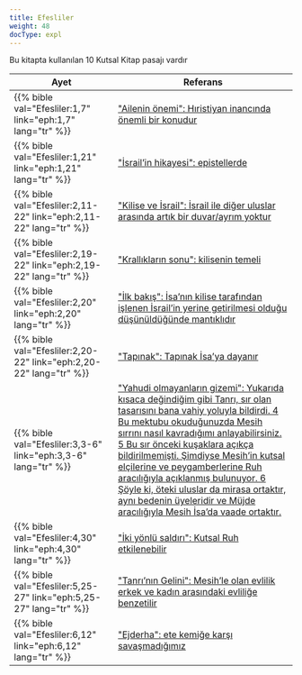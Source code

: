```yaml
---
title: Efesliler
weight: 48
docType: expl
---
```


Bu kitapta kullanılan 10 Kutsal Kitap pasajı vardır

| Ayet | Referans |
|-------|-----------|
| {{% bible val="Efesliler:1,7" link="eph:1,7" lang="tr" %}} | ["Ailenin önemi":  Hıristiyan inancında önemli bir konudur](../exampleSite/content/expl/../expl/background/israel/the-role-of-family-in-the-bible#524d) |
| {{% bible val="Efesliler:1,21" link="eph:1,21" lang="tr" %}} | ["İsrail’in hikayesi": epistellerde](../exampleSite/content/expl/../appl/topics/hero/who-rules-the-world#3370) |
| {{% bible val="Efesliler:2,11-22" link="eph:2,11-22" lang="tr" %}} | ["Kilise ve İsrail": İsrail ile diğer uluslar arasında artık bir duvar/ayrım yoktur](../exampleSite/content/expl/../expl/topics/others/dispensionalism-and-its-critic#5d19) |
| {{% bible val="Efesliler:2,19-22" link="eph:2,19-22" lang="tr" %}} | ["Krallıkların sonu": kilisenin temeli](../exampleSite/content/expl/../expl/bible/daniel/the-four-kingdoms-in-daniel#bcbd) |
| {{% bible val="Efesliler:2,20" link="eph:2,20" lang="tr" %}} | ["İlk bakış":  İsa’nın kilise tarafından işlenen İsrail’in yerine getirilmesi olduğu düşünüldüğünde mantıklıdır](../exampleSite/content/expl/../expl/content/paradise/the-new-jerusalem#1113) |
| {{% bible val="Efesliler:2,20-22" link="eph:2,20-22" lang="tr" %}} | ["Tapınak": Tapınak İsa’ya dayanır](../exampleSite/content/expl/../expl/background/israel/the-church-is-part-of-israel#c5a0) |
| {{% bible val="Efesliler:3,3-6" link="eph:3,3-6" lang="tr" %}} | ["Yahudi olmayanların gizemi": Yukarıda kısaca değindiğim gibi Tanrı, sır olan tasarısını bana vahiy yoluyla bildirdi. 4 Bu mektubu okuduğunuzda Mesih sırrını nasıl kavradığımı anlayabilirsiniz. 5 Bu sır önceki kuşaklara açıkça bildirilmemişti. Şimdiyse Mesih’in kutsal elçilerine ve peygamberlerine Ruh aracılığıyla açıklanmış bulunuyor. 6 Şöyle ki, öteki uluslar da mirasa ortaktır, aynı bedenin üyeleridir ve Müjde aracılığıyla Mesih İsa’da vaade ortaktır.](../exampleSite/content/expl/../expl/background/israel/the-church-is-part-of-israel#d67d) |
| {{% bible val="Efesliler:4,30" link="eph:4,30" lang="tr" %}} | ["İki yönlü saldırı": Kutsal Ruh etkilenebilir](../exampleSite/content/expl/../expl/content/beasts/the-nature-of-the-beast-in-the-book-of-revelation#6999) |
| {{% bible val="Efesliler:5,25-27" link="eph:5,25-27" lang="tr" %}} | ["Tanrı’nın Gelini": Mesih’le olan evlilik erkek ve kadın arasındaki evliliğe benzetilir](../exampleSite/content/expl/../expl/background/israel/the-church-is-part-of-israel#ed97) |
| {{% bible val="Efesliler:6,12" link="eph:6,12" lang="tr" %}} | ["Ejderha": ete kemiğe karşı savaşmadığımız](../exampleSite/content/expl/../expl/content/beasts/the-beasts-and-the-666-in-historical-context#744e) |
